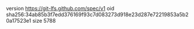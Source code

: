 version https://git-lfs.github.com/spec/v1
oid sha256:34ab85b3f7edd376169f93c7d083273d918e23d287e72219853a5b20a17523e1
size 5788
